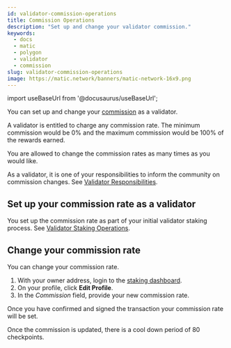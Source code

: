 ```yaml
---
id: validator-commission-operations
title: Commission Operations
description: "Set up and change your validator commission."
keywords:
  - docs
  - matic
  - polygon
  - validator
  - commission
slug: validator-commission-operations
image: https://matic.network/banners/matic-network-16x9.png
---
```


import useBaseUrl from '@docusaurus/useBaseUrl';

You can set up and change your [commission](../glossary#commission) as a validator.

A validator is entitled to charge any commission rate. The minimum commission would be 0% and the maximum commission would be 100% of the rewards earned.

You are allowed to change the commission rates as many times as you would like.

As a validator, it is one of your responsibilities to inform the community on commission changes. See [Validator Responsibilities](../validator/responsibilities).

## Set up your commission rate as a validator

You set up the commission rate as part of your initial validator staking process. See [Validator Staking Operations](validator-staking-operations).

## Change your commission rate

You can change your commission rate.

1. With your owner address, login to the [staking dashboard](https://staking.polygon.technology/).
1. On your profile, click **Edit Profile**.
1. In the *Commission* field, provide your new commission rate.

Once you have confirmed and signed the transaction your commission rate will be set.

Once the commission is updated, there is a cool down period of 80 checkpoints.
